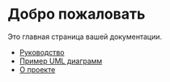 # Добро пожаловать

Это главная страница вашей документации.

- [Руководство](guide.md)
- [Пример UML диаграмм](uml.md)
- [О проекте](about.md)